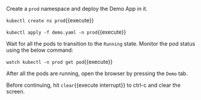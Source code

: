 Create a `prod` namespace and deploy the Demo App in it.

`kubectl create ns prod`{{execute}}

`kubectl apply -f demo.yaml -n prod`{{execute}}

Wait for all the pods to transition to the `Running` state. Monitor the pod status using the below command:

`watch kubectl -n prod get pod`{{execute}}

After all the pods are running, open the browser by pressing the `Demo` tab.

Before continuing, hit ```clear```{{execute interrupt}} to ctrl-c and clear the screen.